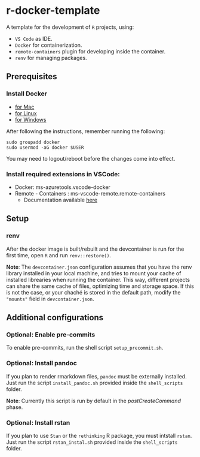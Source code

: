 # r-docker-template
A template for the development of `R` projects, using:
  - `VS Code` as IDE.
  - `Docker` for containerization.
  - `remote-containers` plugin for developing inside the container.
  - `renv` for managing packages.

## Prerequisites

### Install Docker

- [for Mac](https://docs.docker.com/docker-for-mac/install/)
- [for Linux](https://docs.docker.com/install/linux/docker-ce/ubuntu/)
- [for Windows](https://docs.docker.com/docker-for-windows/install/)

After following the instructions, remember running the following:
```
sudo groupadd docker
sudo usermod -aG docker $USER
```
You may need to logout/reboot before the changes come into effect.


### Install required extensions in VSCode:

- Docker: ms-azuretools.vscode-docker
- Remote - Containers : ms-vscode-remote.remote-containers
  - Documentation available [here](https://code.visualstudio.com/docs/remote/containers)


## Setup

### renv

After the docker image is built/rebuilt and the devcontainer is run for the first time, open `R` and run `renv::restore()`.

**Note**: The `devcontainer.json` configuration assumes that you have the renv library installed in your local
machine, and tries to mount your cache of installed librearies when running the container. This way,
different projects can share the same cache of files, optimizing time and storage space.
If this is not the case, or your chaché is stored in the default path, modify the `"mounts"` field
in `devcontainer.json`.


## Additional configurations

### Optional: Enable pre-commits

To enable pre-commits, run the shell script `setup_precommit.sh`.

### Optional: Install pandoc

If you plan to render rmarkdown files, `pandoc` must be externally installed. Just run the script `install_pandoc.sh` provided inside the `shell_scripts` folder.

**Note**: Currently this script is run by default in the _postCreateCommand_ phase.

### Optional: Install rstan

If you plan to use `Stan` or the `rethinking` R package, you must intstall `rstan`. Just run the script `rstan_instal.sh` provided inside the `shell_scripts` folder.
